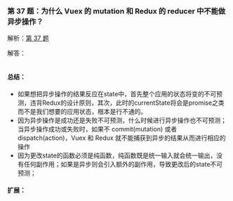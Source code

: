 ### 第 37 题：为什么 Vuex 的 mutation 和 Redux 的 reducer 中不能做异步操作？

解析：[第 37 题](https://github.com/Advanced-Frontend/Daily-Interview-Question/issues/65)

解答：



```javascript

```

#### 总结：

- 如果想把异步操作的结果反应在state中，首先整个应用的状态将变的不可预测，违背Redux的设计原则，其次，此时的currentState将会是promise之类而不是我们想要的应用状态，根本是行不通的。
- 因为异步操作是成功还是失败不可预测，什么时候进行异步操作也不可预测；当异步操作成功或失败时，如果不 commit(mutation) 或者 dispatch(action)，Vuex 和 Redux 就不能捕获到异步的结果从而进行相应的操作
- 因为更改state的函数必须是纯函数，纯函数既是统一输入就会统一输出，没有任何副作用；如果是异步则会引入额外的副作用，导致更改后的state不可预测；

#### 扩展：



